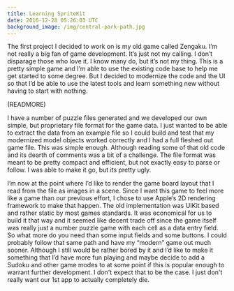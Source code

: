 ```yaml
---
title: Learning SpriteKit
date: 2016-12-28 05:26:03 UTC
background_image: /img/central-park-path.jpg
---
```


The first project I decided to work on is my old game called Zengaku. I’m not really a big fan of game development. It’s just not my calling. I don’t disparage those who love it. I know many do, but it’s not my thing. This is a pretty simple game and I’m able to use the existing code base to help me get started to some degree. But I decided to modernize the code and the UI so that I’d be able to use the latest tools and learn something new  without having to start with nothing.

(READMORE)

I have a number of puzzle files generated and we developed our own simple, but proprietary file format for the game data. I just wanted to be able to extract the data from an example file so I could build and test that my modernized model objects worked correctly and I had a full fleshed out game file. This was simple enough. Although reading some of that old code and its dearth of comments was a bit of a challenge. The file format was meant to be pretty compact and efficient, but not exactly easy to parse or follow. I was able to make it go, but its pretty ugly.

I’m now at the point where I’d like to render the game board layout that I read from the file as images in a scene. Since I want this game to feel more like a game than our previous effort, I chose to use Apple’s 2D rendering framework to make that happen. The old implementation was UIKit based and rather static by most games standards. It was economical for us to build it that way and it seemed like decent trade off since the game itself was really just a number puzzle game with each cell as a data entry field. So what more do you need than some input fields and some buttons. I could probably follow that same path and have my “modern” game out much sooner. Although I still would be rather bored by it and I’d like to make it something that I’d have more fun playing and maybe decide to add a Sudoku and other game modes to at some point if this is popular enough to warrant further development. I don't expect that to be the case. I just don't really want our 1st app to actually completely die.
